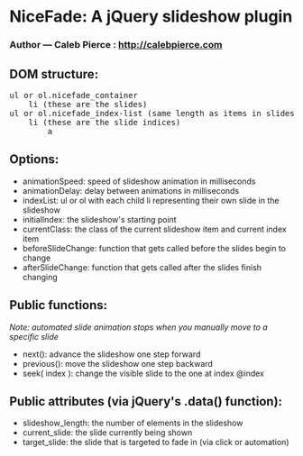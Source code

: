 NiceFade: A jQuery slideshow plugin
===================================

### Author &mdash; Caleb Pierce : http://calebpierce.com

DOM structure:
-------------------------------

<pre>
ul or ol.nicefade_container
	li (these are the slides)
ul or ol.nicefade_index-list (same length as items in slideshow) (optional)
	li (these are the slide indices)
		a
</pre>
			
Options:
-------------------------------
* animationSpeed: speed of slideshow animation in milliseconds
* animationDelay: delay between animations in milliseconds
* indexList: ul or ol with each child li representing their own slide in the slideshow
* initialIndex: the slideshow's starting point
* currentClass: the class of the current slideshow item and current index item
* beforeSlideChange: function that gets called before the slides begin to change
* afterSlideChange: function that gets called after the slides finish changing


Public functions:
-------------------------------

_Note: automated slide animation stops when you manually move to a specific slide_

* next(): advance the slideshow one step forward
* previous(): move the slideshow one step backward
* seek( index ): change the visible slide to the one at index @index


Public attributes (via jQuery's .data() function):
-------------------------------
* slideshow_length: the number of elements in the slideshow
* current_slide: the slide currently being shown
* target_slide: the slide that is targeted to fade in (via click or automation)